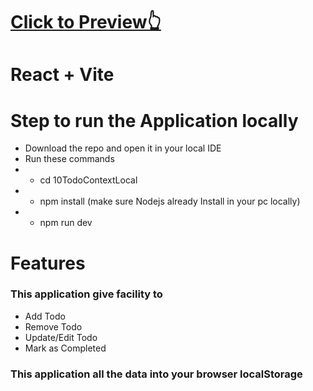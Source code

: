 # [Click to Preview👆](https://todo-app-amitverma-01s-projects.vercel.app/)

# React + Vite

# Step to run the Application locally

- Download the repo and open it in your local IDE
- Run these commands
- -  cd 10TodoContextLocal
- -  npm install (make sure Nodejs already Install in your pc locally)
- - npm run dev

# Features
### This application give facility to

- Add Todo
- Remove Todo
- Update/Edit Todo
- Mark as Completed 

### This application all the data into your browser localStorage

